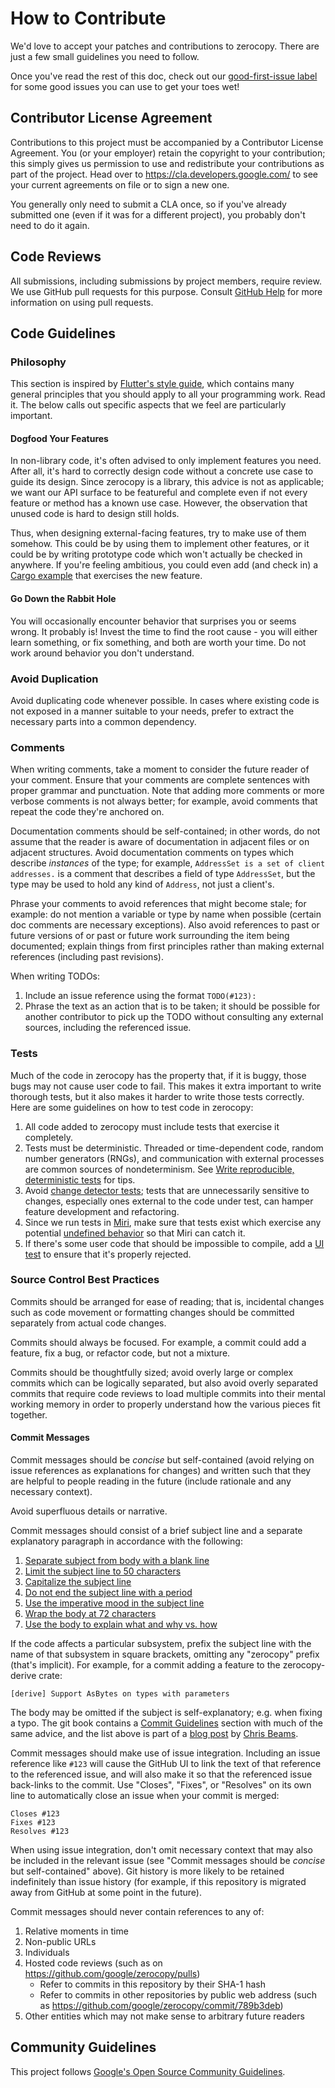 <!-- Copyright 2022 The Fuchsia Authors. All rights reserved.
Use of this source code is governed by a BSD-style license that can be
found in the LICENSE file. -->

# How to Contribute

We'd love to accept your patches and contributions to zerocopy. There are just a
few small guidelines you need to follow.

Once you've read the rest of this doc, check out our [good-first-issue
label][good-first-issue] for some good issues you can use to get your toes wet!

## Contributor License Agreement

Contributions to this project must be accompanied by a Contributor License
Agreement. You (or your employer) retain the copyright to your contribution;
this simply gives us permission to use and redistribute your contributions as
part of the project. Head over to <https://cla.developers.google.com/> to see
your current agreements on file or to sign a new one.

You generally only need to submit a CLA once, so if you've already submitted one
(even if it was for a different project), you probably don't need to do it
again.

## Code Reviews

All submissions, including submissions by project members, require review. We
use GitHub pull requests for this purpose. Consult [GitHub
Help][about_pull_requests] for more information on using pull requests.

## Code Guidelines

### Philosophy

This section is inspired by [Flutter's style guide][flutter_philosophy], which
contains many general principles that you should apply to all your programming
work. Read it. The below calls out specific aspects that we feel are
particularly important.

#### Dogfood Your Features

In non-library code, it's often advised to only implement features you need.
After all, it's hard to correctly design code without a concrete use case to
guide its design. Since zerocopy is a library, this advice is not as applicable;
we want our API surface to be featureful and complete even if not every feature
or method has a known use case. However, the observation that unused code is
hard to design still holds.

Thus, when designing external-facing features, try to make use of them somehow.
This could be by using them to implement other features, or it could be by
writing prototype code which won't actually be checked in anywhere. If you're
feeling ambitious, you could even add (and check in) a [Cargo
example][cargo_example] that exercises the new feature.

#### Go Down the Rabbit Hole

You will occasionally encounter behavior that surprises you or seems wrong. It
probably is! Invest the time to find the root cause - you will either learn
something, or fix something, and both are worth your time. Do not work around
behavior you don't understand.

### Avoid Duplication

Avoid duplicating code whenever possible. In cases where existing code is not
exposed in a manner suitable to your needs, prefer to extract the necessary
parts into a common dependency.

### Comments

When writing comments, take a moment to consider the future reader of your
comment. Ensure that your comments are complete sentences with proper grammar
and punctuation. Note that adding more comments or more verbose comments is not
always better; for example, avoid comments that repeat the code they're anchored
on.

Documentation comments should be self-contained; in other words, do not assume
that the reader is aware of documentation in adjacent files or on adjacent
structures. Avoid documentation comments on types which describe _instances_ of
the type; for example, `AddressSet is a set of client addresses.` is a comment
that describes a field of type `AddressSet`, but the type may be used to hold
any kind of `Address`, not just a client's.

Phrase your comments to avoid references that might become stale; for example:
do not mention a variable or type by name when possible (certain doc comments
are necessary exceptions). Also avoid references to past or future versions of
or past or future work surrounding the item being documented; explain things
from first principles rather than making external references (including past
revisions).

When writing TODOs:

1. Include an issue reference using the format `TODO(#123):`
1. Phrase the text as an action that is to be taken; it should be possible for
   another contributor to pick up the TODO without consulting any external
   sources, including the referenced issue.

### Tests

Much of the code in zerocopy has the property that, if it is buggy, those bugs
may not cause user code to fail. This makes it extra important to write thorough
tests, but it also makes it harder to write those tests correctly. Here are some
guidelines on how to test code in zerocopy:
1. All code added to zerocopy must include tests that exercise it completely.
1. Tests must be deterministic. Threaded or time-dependent code, random number
   generators (RNGs), and communication with external processes are common
   sources of nondeterminism. See [Write reproducible, deterministic
   tests][determinism] for tips.
1. Avoid [change detector tests][change_detector_tests]; tests that are
   unnecessarily sensitive to changes, especially ones external to the code
   under test, can hamper feature development and refactoring.
1. Since we run tests in [Miri][miri], make sure that tests exist which exercise
   any potential [undefined behavior][undefined_behavior] so that Miri can catch
   it.
1. If there's some user code that should be impossible to compile, add a
   [UI test][uitest] to ensure that it's properly rejected.

### Source Control Best Practices

Commits should be arranged for ease of reading; that is, incidental changes
such as code movement or formatting changes should be committed separately from
actual code changes.

Commits should always be focused. For example, a commit could add a feature,
fix a bug, or refactor code, but not a mixture.

Commits should be thoughtfully sized; avoid overly large or complex commits
which can be logically separated, but also avoid overly separated commits that
require code reviews to load multiple commits into their mental working memory
in order to properly understand how the various pieces fit together.

#### Commit Messages

Commit messages should be _concise_ but self-contained (avoid relying on issue
references as explanations for changes) and written such that they are helpful
to people reading in the future (include rationale and any necessary context).

Avoid superfluous details or narrative.

Commit messages should consist of a brief subject line and a separate
explanatory paragraph in accordance with the following:

1. [Separate subject from body with a blank line](https://chris.beams.io/posts/git-commit/#separate)
1. [Limit the subject line to 50 characters](https://chris.beams.io/posts/git-commit/#limit-50)
1. [Capitalize the subject line](https://chris.beams.io/posts/git-commit/#capitalize)
1. [Do not end the subject line with a period](https://chris.beams.io/posts/git-commit/#end)
1. [Use the imperative mood in the subject line](https://chris.beams.io/posts/git-commit/#imperative)
1. [Wrap the body at 72 characters](https://chris.beams.io/posts/git-commit/#wrap-72)
1. [Use the body to explain what and why vs. how](https://chris.beams.io/posts/git-commit/#why-not-how)

If the code affects a particular subsystem, prefix the subject line with the
name of that subsystem in square brackets, omitting any "zerocopy" prefix
(that's implicit). For example, for a commit adding a feature to the
zerocopy-derive crate:

```text
[derive] Support AsBytes on types with parameters
```

The body may be omitted if the subject is self-explanatory; e.g. when fixing a
typo. The git book contains a [Commit Guidelines][commit_guidelines] section
with much of the same advice, and the list above is part of a [blog
post][beams_git_commit] by [Chris Beams][chris_beams].

Commit messages should make use of issue integration. Including an issue
reference like `#123` will cause the GitHub UI to link the text of that
reference to the referenced issue, and will also make it so that the referenced
issue back-links to the commit. Use "Closes", "Fixes", or "Resolves" on its own
line to automatically close an issue when your commit is merged:

```text
Closes #123
Fixes #123
Resolves #123
```

When using issue integration, don't omit necessary context that may also be
included in the relevant issue (see "Commit messages should be _concise_ but
self-contained" above). Git history is more likely to be retained indefinitely
than issue history (for example, if this repository is migrated away from GitHub
at some point in the future).

Commit messages should never contain references to any of:

1. Relative moments in time
1. Non-public URLs
1. Individuals
1. Hosted code reviews (such as on https://github.com/google/zerocopy/pulls)
    + Refer to commits in this repository by their SHA-1 hash
    + Refer to commits in other repositories by public web address (such as
      https://github.com/google/zerocopy/commit/789b3deb)
1. Other entities which may not make sense to arbitrary future readers

## Community Guidelines

This project follows [Google's Open Source Community
Guidelines][google_open_source_guidelines].

[about_pull_requests]: https://help.github.com/articles/about-pull-requests/
[beams_git_commit]: https://chris.beams.io/posts/git-commit/
[cargo_example]: http://xion.io/post/code/rust-examples.html
[change_detector_tests]: https://testing.googleblog.com/2015/01/testing-on-toilet-change-detector-tests.html
[chris_beams]: https://chris.beams.io/
[commit_guidelines]: https://www.git-scm.com/book/en/v2/Distributed-Git-Contributing-to-a-Project#_commit_guidelines
[determinism]: https://fuchsia.dev/fuchsia-src/contribute/testing/best-practices#write_reproducible_deterministic_tests
[flutter_philosophy]: https://github.com/flutter/flutter/wiki/Style-guide-for-Flutter-repo#philosophy
[good-first-issue]: https://github.com/google/zerocopy/issues?q=is%3Aissue+is%3Aopen+label%3A%22good+first+issue%22
[google_open_source_guidelines]: https://opensource.google/conduct/
[magic_number]: https://en.wikipedia.org/wiki/Magic_number_(programming)
[miri]: https://github.com/rust-lang/miri
[uitest]: https://crates.io/crates/ui-test
[undefined_behavior]: https://raphlinus.github.io/programming/rust/2018/08/17/undefined-behavior.html
